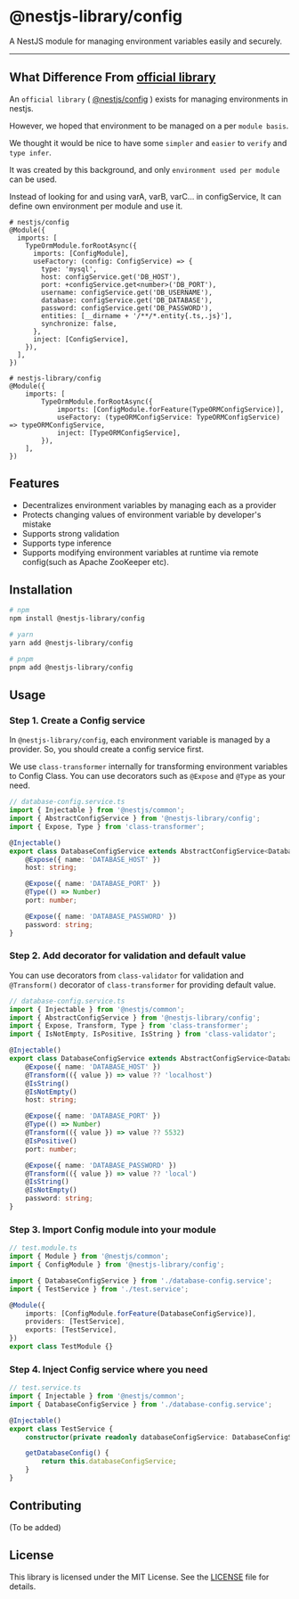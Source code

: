 # @nestjs-library/config

A NestJS module for managing environment variables easily and securely.

<hr/>

## What Difference From [official library](https://docs.nestjs.com/techniques/configuration)

An `official library` ( [@nestjs/config](https://docs.nestjs.com/techniques/configuration) ) exists for managing environments in nestjs. 

However, we hoped that environment to be managed on a per `module basis`.

We thought it would be nice to have some `simpler` and `easier` to `verify` and `type infer`.

It was created by this background, and only `environment used per module` can be used.

Instead of looking for and using varA, varB, varC... in configService, It can define own environment per module and use it.

```
# nestjs/config
@Module({
  imports: [
    TypeOrmModule.forRootAsync({
      imports: [ConfigModule],
      useFactory: (config: ConfigService) => {
        type: 'mysql',
        host: configService.get('DB_HOST'),
        port: +configService.get<number>('DB_PORT'),
        username: configService.get('DB_USERNAME'),
        database: configService.get('DB_DATABASE'),
        password: configService.get('DB_PASSWORD'),
        entities: [__dirname + '/**/*.entity{.ts,.js}'],
        synchronize: false,
      },
      inject: [ConfigService],
    }),
  ],
})

# nestjs-library/config
@Module({
    imports: [
        TypeOrmModule.forRootAsync({
            imports: [ConfigModule.forFeature(TypeORMConfigService)],
            useFactory: (typeORMConfigService: TypeORMConfigService) => typeORMConfigService,
            inject: [TypeORMConfigService],
        }),
    ],
})
```

## Features

-   Decentralizes environment variables by managing each as a provider
-   Protects changing values of environment variable by developer's mistake
-   Supports strong validation
-   Supports type inference
-   Supports modifying environment variables at runtime via remote config(such as Apache ZooKeeper etc).

## Installation

```bash
# npm
npm install @nestjs-library/config

# yarn
yarn add @nestjs-library/config

# pnpm
pnpm add @nestjs-library/config
```

## Usage

### Step 1. Create a Config service

In `@nestjs-library/config`, each environment variable is managed by a provider. So, you should create a config service first.

We use `class-transformer` internally for transforming environment variables to Config Class. You can use decorators such as `@Expose` and `@Type` as your need.

```ts
// database-config.service.ts
import { Injectable } from '@nestjs/common';
import { AbstractConfigService } from '@nestjs-library/config';
import { Expose, Type } from 'class-transformer';

@Injectable()
export class DatabaseConfigService extends AbstractConfigService<DatabaseConfigService> {
    @Expose({ name: 'DATABASE_HOST' })
    host: string;

    @Expose({ name: 'DATABASE_PORT' })
    @Type(() => Number)
    port: number;

    @Expose({ name: 'DATABASE_PASSWORD' })
    password: string;
}
```

### Step 2. Add decorator for validation and default value

You can use decorators from `class-validator` for validation and `@Transform()` decorator of `class-transformer` for providing default value.

```ts
// database-config.service.ts
import { Injectable } from '@nestjs/common';
import { AbstractConfigService } from '@nestjs-library/config';
import { Expose, Transform, Type } from 'class-transformer';
import { IsNotEmpty, IsPositive, IsString } from 'class-validator';

@Injectable()
export class DatabaseConfigService extends AbstractConfigService<DatabaseConfigService> {
    @Expose({ name: 'DATABASE_HOST' })
    @Transform(({ value }) => value ?? 'localhost')
    @IsString()
    @IsNotEmpty()
    host: string;

    @Expose({ name: 'DATABASE_PORT' })
    @Type(() => Number)
    @Transform(({ value }) => value ?? 5532)
    @IsPositive()
    port: number;

    @Expose({ name: 'DATABASE_PASSWORD' })
    @Transform(({ value }) => value ?? 'local')
    @IsString()
    @IsNotEmpty()
    password: string;
}
```

### Step 3. Import Config module into your module

```ts
// test.module.ts
import { Module } from '@nestjs/common';
import { ConfigModule } from '@nestjs-library/config';

import { DatabaseConfigService } from './database-config.service';
import { TestService } from './test.service';

@Module({
    imports: [ConfigModule.forFeature(DatabaseConfigService)],
    providers: [TestService],
    exports: [TestService],
})
export class TestModule {}
```

### Step 4. Inject Config service where you need

```ts
// test.service.ts
import { Injectable } from '@nestjs/common';
import { DatabaseConfigService } from './database-config.service';

@Injectable()
export class TestService {
    constructor(private readonly databaseConfigService: DatabaseConfigService) {}

    getDatabaseConfig() {
        return this.databaseConfigService;
    }
}
```

## Contributing

(To be added)

## License

This library is licensed under the MIT License. See the [LICENSE](./LICENSE) file for details.
